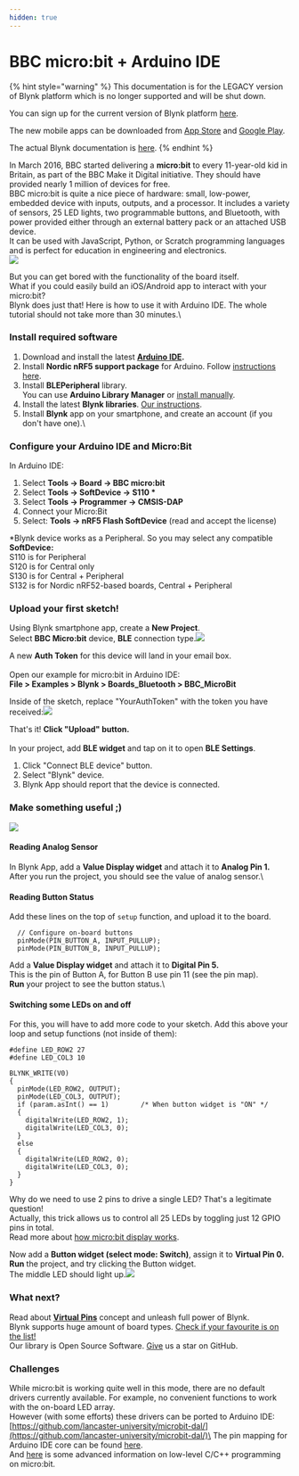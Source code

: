```yaml
---
hidden: true
---
```


# BBC micro:bit + Arduino IDE

{% hint style="warning" %}
This documentation is for the LEGACY version of Blynk platform which is no longer supported and will be shut down.&#x20;

You can sign up for the current version of Blynk platform [here](http://blynk.cloud/dashboard/register).

The new mobile apps can be downloaded from [App Store](https://apps.apple.com/us/app/blynk-iot/id1559317868) and [Google Play](https://play.google.com/store/apps/details?id=cloud.blynk\&hl=en\&gl=US).

The actual Blynk documentation is [here](https://docs.blynk.io/).
{% endhint %}

In March 2016, BBC started delivering a **micro:bit** to every 11-year-old kid in Britain, as part of the BBC Make it Digital initiative. They should have provided nearly 1 million of devices for free.\
BBC micro:bit is quite a nice piece of hardware: small, low-power, embedded device with inputs, outputs, and a processor. It includes a variety of sensors, 25 LED lights, two programmable buttons, and Bluetooth, with power provided either through an external battery pack or an attached USB device.\
It can be used with JavaScript, Python, or Scratch programming languages and is perfect for education in engineering and electronics.\
![](https://downloads.intercomcdn.com/i/o/63020503/78dfd6fe3afcb66922ded8bd/microbit-hardware.png)

But you can get bored with the functionality of the board itself.\
What if you could easily build an iOS/Android app to interact with your micro:bit?\
Blynk does just that! Here is how to use it with Arduino IDE. The whole tutorial should not take more than 30 minutes.\


### Install required software <a href="#install-required-software" id="install-required-software"></a>

1. Download and install the latest [**Arduino IDE**](https://www.arduino.cc/en/Main/Software)**.**
2. Install  **Nordic nRF5 support package** for Arduino. Follow [instructions here](https://github.com/sandeepmistry/arduino-nRF5#installing).
3. Install **BLEPeripheral** library.\
   You can use **Arduino Library Manager** or [install manually](https://github.com/sandeepmistry/arduino-BLEPeripheral).
4. Install the latest **Blynk libraries**. [Our instructions](https://github.com/blynkkk/blynk-library/releases/latest).
5. Install **Blynk** app on your smartphone, and create an account (if you don't have one).\


### Configure your Arduino IDE and Micro:Bit <a href="#configure-your-arduino-ide-and-microbit" id="configure-your-arduino-ide-and-microbit"></a>

In Arduino IDE:

1. Select **Tools -> Board -> BBC micro:bit**
2. Select **Tools -> SoftDevice -> S110 \***
3. Select **Tools -> Programmer -> CMSIS-DAP**
4. Connect your Micro:Bit
5. Select: **Tools -> nRF5 Flash SoftDevice** (read and accept the license)

\*Blynk device works as a Peripheral. So you may select any compatible **SoftDevice:**\
S110 is for Peripheral\
S120 is for Central only\
S130 is for Central + Peripheral\
S132 is for Nordic nRF52-based boards,  Central + Peripheral

### Upload your first sketch! <a href="#upload-your-first-sketch" id="upload-your-first-sketch"></a>

Using Blynk smartphone app, create a **New Project**.\
Select **BBC Micro:bit** device, **BLE** connection type.![](https://downloads.intercomcdn.com/i/o/63020504/2ebd400e0685a1a8bec47105/Screenshot\_2017-05-18-16-27-01-357\_cc.blynk.png)

A new **Auth Token** for this device will land in your email box.\
\
Open our example for micro:bit in Arduino IDE:\
**File > Examples > Blynk > Boards\_Bluetooth > BBC\_MicroBit**

Inside of the sketch, replace "YourAuthToken" with the token you have received:![](https://downloads.intercomcdn.com/i/o/63020506/24657339e9c7a99608a119fd/CaptureIDE.PNG)

That's it! **Click "Upload" button.**\
\
In your project, add **BLE widget** and tap on it to open **BLE Settings**.

1. Click "Connect BLE device" button.
2. Select "Blynk" device.
3. Blynk App should report that the device is connected.

### Make something useful ;) <a href="#make-something-useful" id="make-something-useful"></a>

![](https://downloads.intercomcdn.com/i/o/63020508/4fc09b6d5ab9fb1e9bcb8812/xdossmmf.jpg)

#### Reading Analog Sensor <a href="#reading-analog-sensor" id="reading-analog-sensor"></a>

In Blynk App, add a **Value Display widget** and attach it to **Analog Pin 1.**\
After you run the project, you should see the value of analog sensor.\


#### Reading Button Status <a href="#reading-button-status" id="reading-button-status"></a>

Add these lines on the top of `setup` function, and upload it to the board.

```
  // Configure on-board buttons
  pinMode(PIN_BUTTON_A, INPUT_PULLUP);
  pinMode(PIN_BUTTON_B, INPUT_PULLUP);
```

Add a **Value Display widget** and attach it to **Digital Pin 5.**\
This is the pin of Button A, for Button B use pin 11 (see the pin map).\
**Run** your project to see the button status.\


#### Switching some LEDs on and off  <a href="#switching-some-leds-on-and-off" id="switching-some-leds-on-and-off"></a>

For this, you will have to add more code to your sketch. Add this above your loop and setup functions (not inside of them):&#x20;

```
#define LED_ROW2 27
#define LED_COL3 10

BLYNK_WRITE(V0)
{
  pinMode(LED_ROW2, OUTPUT);
  pinMode(LED_COL3, OUTPUT);
  if (param.asInt() == 1)        /* When button widget is "ON" */
  {
    digitalWrite(LED_ROW2, 1);
    digitalWrite(LED_COL3, 0);
  }
  else
  {
    digitalWrite(LED_ROW2, 0);
    digitalWrite(LED_COL3, 0);
  }
}
```

Why do we need to use 2 pins to drive a single LED? That's a legitimate question!\
Actually, this trick allows us to control all 25 LEDs by toggling just 12 GPIO pins in total.\
Read more about [how micro:bit display works](https://lancaster-university.github.io/microbit-docs/ubit/display/).

Now add a **Button widget (select mode: Switch)**, assign it to **Virtual Pin 0.**\
**Run** the project, and try clicking the Button widget.\
The middle LED should light up.![](https://downloads.intercomcdn.com/i/o/63020510/90e3eff07c251fa327adbe81/Screenshot\_2017-05-18-23-50-58-786\_cc.blynk.png)

### What next? <a href="#what-next" id="what-next"></a>

Read about [**Virtual Pins**](http://help.blynk.cc/blynk-basics/what-is-virtual-pins) concept and unleash full power of Blynk.\
Blynk supports huge amount of board types. [Check if your favourite is on the list!](https://github.com/blynkkk/blynkkk.github.io/blob/master/SupportedHardware.md)\
Our library is Open Source Software. [Give](https://github.com/blynkkk/blynk-library/blob/master/README.md) us a star on GitHub.

### Challenges <a href="#challenges" id="challenges"></a>

While micro:bit is working quite well in this mode, there are no default drivers currently available. For example, no convenient functions to work with the on-board LED array.\
However (with some efforts) these drivers can be ported to Arduino IDE:\
[https://github.com/lancaster-university/microbit-dal/](https://github.com/lancaster-university/microbit-dal/)\
The pin mapping for Arduino IDE core can be found [here](https://github.com/sandeepmistry/arduino-nRF5/blob/master/variants/BBCmicrobit/variant.cpp).\
And [here](http://www.iot-programmer.com/index.php/books/27-micro-bit-iot-in-c/chapters-micro-bit-iot-in-c/1-getting-started-with-c-c-on-the-micro-bit) is some advanced information on low-level C/C++ programming on micro:bit.&#x20;
